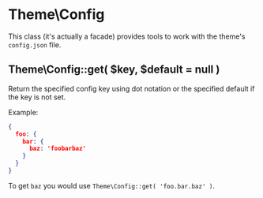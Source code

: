 # Theme\Config

This class (it's actually a facade) provides tools to work with the theme's `config.json` file.

## Theme\Config::get( $key, $default = null )

Return the specified config key using dot notation or the specified default if the key is not set.

Example:
```json
{
  foo: {
    bar: {
      baz: 'foobarbaz'
    }
  }
}
```
To get `baz` you would use `Theme\Config::get( 'foo.bar.baz' )`.
